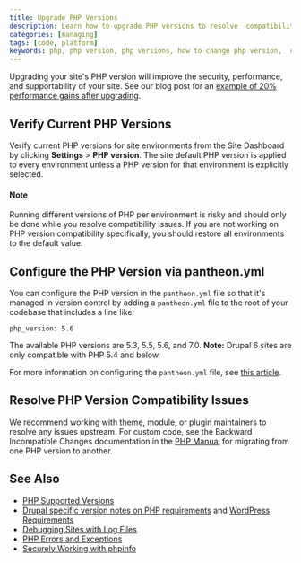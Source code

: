 ```yaml
---
title: Upgrade PHP Versions
description: Learn how to upgrade PHP versions to resolve  compatibility issues.
categories: [managing]
tags: [code, platform]
keywords: php, php version, php versions, how to change php version,  change php version, update php version, downgrade php version, switch php version
---
```

Upgrading your site's PHP version will improve the security, performance, and supportability of your site. See our blog post for an [example of 20% performance gains after upgrading](https://pantheon.io/blog/choose-your-own-php-adventure-php-55-now-available-20-performance-gains).

## Verify Current PHP Versions
Verify current PHP versions for site environments from the Site Dashboard by clicking **Settings** > **PHP version**. The site default PHP version is applied to every environment unless a PHP version for that environment is explicitly selected.

<div class="alert alert-info" role="alert">
<h4>Note</h4>
Running different versions of PHP per environment is risky and should only be done while you resolve compatibility issues. If you are not working on PHP version compatibility specifically, you should restore all environments to the default value.
</div>

## Configure the PHP Version via pantheon.yml

You can configure the PHP version in the `pantheon.yml` file so that it's managed in version control by adding a `pantheon.yml` file to the root of your codebase that includes a line like:

```
php_version: 5.6
```

The available PHP versions are 5.3, 5.5, 5.6, and 7.0. **Note:** Drupal 6 sites are only compatible with PHP 5.4 and below.

For more information on configuring the `pantheon.yml` file, see [this article](/docs/pantheon-yml/).



## Resolve PHP Version Compatibility Issues

We recommend working with theme, module, or plugin maintainers to resolve any issues upstream. For custom code, see the Backward Incompatible Changes documentation in the [PHP Manual](http://php.net/manual/en/appendices.php) for migrating from one PHP version to another.

## See Also

* [PHP Supported Versions](http://php.net/supported-versions.php)
* [Drupal specific version notes on PHP requirements](https://www.drupal.org/requirements/php#drupalversions) and [WordPress Requirements](https://wordpress.org/about/requirements/)
* [Debugging Sites with Log Files](/docs/debug-log-files/)
* [PHP Errors and Exceptions](/docs/php-errors/)
* [Securely Working with phpinfo](/docs/phpinfo/)
